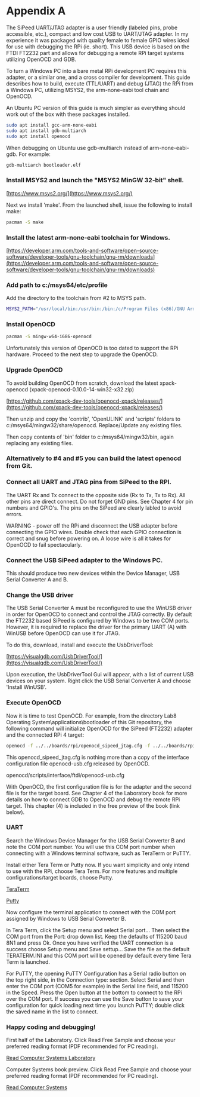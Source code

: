 # Appendix A

The SiPeed UART/JTAG adapter is a user friendly (labeled pins,
probe accessible, etc.), compact and low cost USB to UART/JTAG adapter.
In my experience it was packaged with quality female to female
GPIO wires ideal for use with debugging the RPi (ie. short).
This USB device is based on the FTDI FT2232 part and allows
for debugging a remote RPi target systems utilizing OpenOCD and GDB.

To turn a Windows PC into a bare metal RPi development PC requires
this adapter, or a similar one, and a cross compiler for development.
This guide describes how to build, execute (TTL/UART) and debug
(JTAG) the RPi from a Windows PC, utilizing MSYS2, the arm-none-eabi
tool chain and OpenOCD.

An Ubuntu PC version of this guide is much simpler as everything
should work out of the box with these packages installed.

```bash
sudo apt install gcc-arm-none-eabi
sudo apt install gdb-multiarch
sudo apt install openocd
```

When debugging on Ubuntu use gdb-multiarch instead of
arm-none-eabi-gdb. For example:

```bash
gdb-multiarch bootloader.elf
```

### Install MSYS2 and launch the "MSYS2 MinGW 32-bit" shell.

[https://www.msys2.org/](https://www.msys2.org/)

Next we install 'make'. From the launched shell, issue the following
to install make:

```bash
pacman -S make
```

### Install the latest arm-none-eabi toolchain for Windows.

[https://developer.arm.com/tools-and-software/open-source-software/developer-tools/gnu-toolchain/gnu-rm/downloads](https://developer.arm.com/tools-and-software/open-source-software/developer-tools/gnu-toolchain/gnu-rm/downloads)

### Add path to c:/msys64/etc/profile

Add the directory to the toolchain from #2 to MSYS path.

```bash
MSYS2_PATH="/usr/local/bin:/usr/bin:/bin:/c/Program Files (x86)/GNU Arm Embedded Toolchain/9 2020-q2-update/bin"
```

### Install OpenOCD

```bash
pacman -S mingw-w64-i686-openocd
```

Unfortunately this version of OpenOCD is too dated to support the RPi
hardware. Proceed to the next step to upgrade the OpenOCD.

### Upgrade OpenOCD

To avoid building OpenOCD from scratch, download the latest
xpack-openocd (xpack-openocd-0.10.0-14-win32-x32.zip)

[https://github.com/xpack-dev-tools/openocd-xpack/releases/](https://github.com/xpack-dev-tools/openocd-xpack/releases/)

Then unzip and copy the 'contrib', 'OpenULINK' and 'scripts' folders to
c:/msys64/mingw32/share/openocd. Replace/Update any existing files.

Then copy contents of 'bin' folder to c:/msys64/mingw32/bin, again
replacing any existing files.

### Alternatively to #4 and #5 you can build the latest openocd from Git.

### Connect all UART and JTAG pins from SiPeed to the RPI.

The UART Rx and Tx connect to the opposite side (Rx to Tx, Tx to Rx).
All other pins are direct connect. Do not forget GND pins. See
Chapter 4 for pin numbers and GPIO's. The pins on the SiPeed are
clearly labled to avoid errors.

WARNING - power off the RPi and disconnect the USB adapter before
connecting the GPIO wires. Double check that each GPIO connection is
correct and snug before powering on. A loose wire is all it takes for
OpenOCD to fail spectacularly.

### Connect the USB SiPeed adapter to the Windows PC.

This should produce two new devices within the Device Manager,
USB Serial Converter A and B.

### Change the USB driver

The USB Serial Converter A must be reconfigured to use the WinUSB
driver in order for OpenOCD to connect and control the JTAG correctly.
By default the FT2232 based SiPeed is configured by Windows to be two
COM ports. However, it is required to replace the driver for the
primary UART (A) with WinUSB before OpenOCD can use it for JTAG.

To do this, download, install and execute the UsbDriverTool:

[https://visualgdb.com/UsbDriverTool/](https://visualgdb.com/UsbDriverTool/)

Upon execution, the UsbDriverTool Gui will appear, with a list of
current USB devices on your system. Right click the USB Serial
Converter A and choose 'Install WinUSB'.

### Execute OpenOCD

Now it is time to test OpenOCD. For example, from the directory
Lab8 Operating System\applications\bootloader of this Git
repository, the following command will initialize OpenOCD for the
SiPeed (FT2232) adapter and the connected RPi 4 target:

```bash
openocd -f ../../boards/rpi/openocd_sipeed_jtag.cfg -f ../../boards/rpi/rpi4_jtag.cfg
```

This openocd_sipeed_jtag.cfg is nothing more than a copy of the interface
configuration file openocd-usb.cfg released by OpenOCD.

openocd/scripts/interface/ftdi/openocd-usb.cfg

With OpenOCD, the first configuration file is for the adapter and the
second file is for the target board. See Chapter 4 of the Laboratory
book for more details on how to connect GDB to OpenOCD and debug the
remote RPi target. This chapter (4) is included in the free preview of
the book (link below).


### UART
 
Search the Windows Device Manager for the USB Serial Converter B and
note the COM port number. You will use this COM port number when
connecting with a Windows terminal software, such as TeraTerm or PuTTY.

Install either Tera Term or Putty now. If you want simplicity and only
intend to use with the RPi, choose Tera Term. For more features and
multiple configurations/target boards, choose Putty.

[TeraTerm](https://tera-term.en.lo4d.com/windows)

[Putty](https://putty.en.lo4d.com/windows)

Now configure the terminal application to connect with the COM port
assigned by Windows to USB Serial Converter B.

In Tera Term, click the Setup menu and select Serial port... Then
select the COM port from the Port: drop down list. Keep the defaults
of 115200 baud 8N1 and press Ok. Once you have verified the UART
connection is a success choose Setup menu and Save settup... Save the
file as the default TERATERM.INI and this COM port will be opened
by default every time Tera Term is launched.

For PuTTY, the opening PuTTY Configuration has a Serial radio button
on the top right side, in the Connection type: section. Select Serial
and then enter the COM port (COM5 for example) in the Serial line
field, and 115200 in the Speed. Press the Open button at the bottom
to connect to the RPi over the COM port. If success you can use
the Save button to save your configuration for quick loading next
time you launch PuTTY; double click the saved name in the list to
connect.

### Happy coding and debugging!

First half of the Laboratory. Click Read Free Sample and choose
your preferred reading format (PDF recommended for PC reading).

[Read Computer Systems Laboratory](https://leanpub.com/computersystems_lab_rpi)

Computer Systems book preview. Click Read Free Sample and choose
your preferred reading format (PDF recommended for PC reading).

[Read Computer Systems](https://leanpub.com/computersystems)


